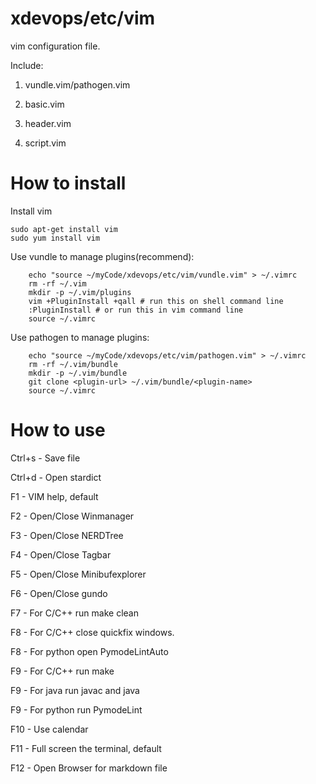 # xdevops/etc/vim

vim configuration file.

Include:

1. vundle.vim/pathogen.vim

2. basic.vim

3. header.vim

4. script.vim

# How to install

Install vim

    sudo apt-get install vim
    sudo yum install vim

Use vundle to manage plugins(recommend):

        echo "source ~/myCode/xdevops/etc/vim/vundle.vim" > ~/.vimrc
        rm -rf ~/.vim
        mkdir -p ~/.vim/plugins
        vim +PluginInstall +qall # run this on shell command line
        :PluginInstall # or run this in vim command line
        source ~/.vimrc

Use pathogen to manage plugins:

        echo "source ~/myCode/xdevops/etc/vim/pathogen.vim" > ~/.vimrc
        rm -rf ~/.vim/bundle
        mkdir -p ~/.vim/bundle
        git clone <plugin-url> ~/.vim/bundle/<plugin-name>
        source ~/.vimrc

# How to use

Ctrl+s - Save file

Ctrl+d - Open stardict

F1 - VIM help, default

F2 - Open/Close Winmanager

F3 - Open/Close NERDTree

F4 - Open/Close Tagbar

F5 - Open/Close Minibufexplorer

F6 - Open/Close gundo

F7 - For C/C++ run make clean

F8 - For C/C++ close quickfix windows.

F8 - For python open PymodeLintAuto

F9 - For C/C++ run make

F9 - For java run javac and java

F9 - For python run PymodeLint

F10 - Use calendar

F11 - Full screen the terminal, default

F12 - Open Browser for markdown file
